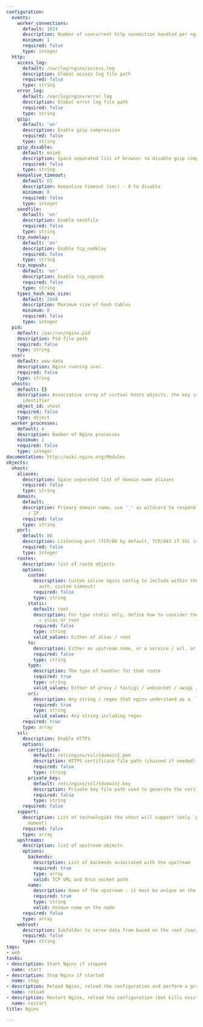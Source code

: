 ```yaml
---
configuration:
  events:
    worker_connections:
      default: 1024
      description: Number of concurrent http connection handled per nginx process
      minimum: 1
      required: false
      type: integer
  http:
    access_log:
      default: /var/log/nginx/access.log
      description: Global access log file path
      required: false
      type: string
    error_log:
      default: /var/log/nginx/error.log
      description: Global error log file path
      required: false
      type: string
    gzip:
      default: 'on'
      description: Enable gzip compression
      required: false
      type: string
    gzip_disable:
      default: msie6
      description: Space separated list of browser to disable gzip compression for
      required: false
      type: string
    keepalive_timeout:
      default: 65
      description: Keepalive timeout (sec) - 0 to disable
      minimum: 0
      required: false
      type: integer
    sendfile:
      default: 'on'
      description: Enable sendfile
      required: false
      type: string
    tcp_nodelay:
      default: 'on'
      description: Enable tcp_nodelay
      required: false
      type: string
    tcp_nopush:
      default: 'on'
      description: Enable tcp_nopush
      required: false
      type: string
    types_hash_max_size:
      default: 2048
      description: Maximum size of hash tables
      minimum: 0
      required: false
      type: integer
  pid:
    default: /var/run/nginx.pid
    description: Pid file path
    required: false
    type: string
  user:
    default: www-data
    description: Nginx running user.
    required: false
    type: string
  vhosts:
    default: {}
    description: Associative array of virtual hosts objects, the key is used as vhost
      identifier
    object_id: vhost
    required: false
    type: object
  worker_processes:
    default: 4
    description: Number of Nginx processes
    minimum: 1
    required: false
    type: integer
documentation: http://wiki.nginx.org/Modules
objects:
  vhost:
    aliases:
      description: Space separated list of domain name aliases
      required: false
      type: string
    domain:
      default: _
      description: Primary domain name, use '_' as wildcard to respond to every domain
        / IP
      required: false
      type: string
    port:
      default: 80
      description: Listening port (TCP/80 by default, TCP/443 if SSL is enabled)
      required: false
      type: integer
    routes:
      description: list of route objects
      options:
        custom:
          description: Custom inline nginx config to include within the route (e.g.
            auth, custom timeout)
          required: false
          type: string
        static:
          default: root
          description: For type static only, define how to consider the source folder
            - alias or root
          required: false
          type: string
          valid_values: Either of alias / root
        to:
          description: Either an upstream name, or a service / url, or a path
          required: false
          type: string
        type:
          description: The type of handler for that route
          required: true
          type: string
          valid_values: Either of proxy / fastcgi / websocket / uwsgi / static
        uri:
          description: Any string / regex that nginx understand as a `location`
          required: true
          type: string
          valid_values: Any string including regex
      required: true
      type: array
    ssl:
      description: Enable HTTPS
      options:
        certificate:
          default: /etc/nginx/ssl/{domain}.pem
          description: HTTPS certificate file path (chained if needed)
          required: false
          type: string
        private_key:
          default: /etc/nginx/ssl/{domain}.key
          description: Private key file path used to generate the certificate (password-less)
          required: false
          type: string
      required: false
    support:
      description: List of technologies the vhost will support (only 'php' for the
        moment)
      required: false
      type: array
    upstreams:
      description: list of upstream objects
      options:
        backends:
          description: List of backends associated with the upstream
          required: true
          type: array
          valid: TCP URL and Unix socket path
        name:
          description: Name of the upstream - it must be unique on the entire node
          required: true
          type: string
          valid: Unique name on the node
      required: false
      type: array
    webroot:
      description: Subfolder to serve data from based on the root /var/www/_vhost_id_
      required: false
      type: string
tags:
- web
tasks:
- description: Start Nginx if stopped
  name: start
- description: Stop Nginx if started
  name: stop
- description: Reload Nginx, reload the configuration and perform a graceful restart
  name: reload
- description: Restart Nginx, reload the configuration (but kills existing connection)
  name: restart
title: Nginx

---
```

